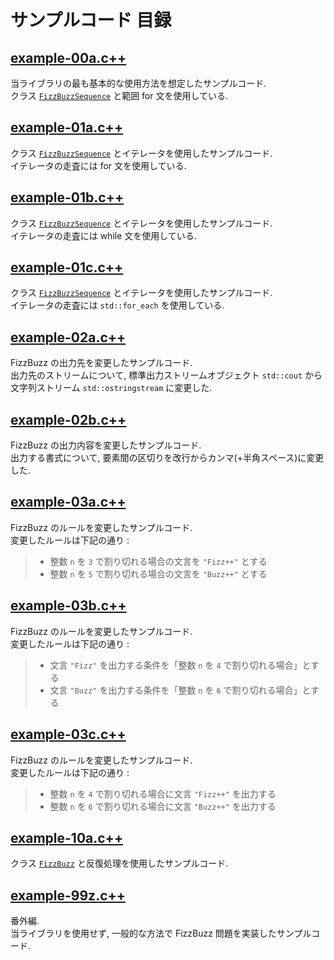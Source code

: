 # サンプルコード 目録

## [example-00a.c++](./example-00a.c++)

  当ライブラリの最も基本的な使用方法を想定したサンプルコード.<br>
  クラス [`FizzBuzzSequence`](../include/fizz-buzz++/fizz-buzz-sequence.class.h++)
  と範囲 for 文を使用している.<br>

## [example-01a.c++](./example-01a.c++)

  クラス [`FizzBuzzSequence`](../include/fizz-buzz++/fizz-buzz-sequence.class.h++)
  とイテレータを使用したサンプルコード.<br>
  イテレータの走査には for 文を使用している.<br>

## [example-01b.c++](./example-01b.c++)

  クラス [`FizzBuzzSequence`](../include/fizz-buzz++/fizz-buzz-sequence.class.h++)
  とイテレータを使用したサンプルコード.<br>
  イテレータの走査には while 文を使用している.<br>

## [example-01c.c++](./example-01c.c++)

  クラス [`FizzBuzzSequence`](../include/fizz-buzz++/fizz-buzz-sequence.class.h++)
  とイテレータを使用したサンプルコード.<br>
  イテレータの走査には `std::for_each` を使用している.<br>

## [example-02a.c++](./example-02a.c++)

  FizzBuzz の出力先を変更したサンプルコード.<br>
  出力先のストリームについて,
  標準出力ストリームオブジェクト `std::cout`
  から文字列ストリーム `std::ostringstream` に変更した.<br>

## [example-02b.c++](./example-02b.c++)

  FizzBuzz の出力内容を変更したサンプルコード.<br>
  出力する書式について,
  要素間の区切りを改行からカンマ(+半角スペース)に変更した.<br>

## [example-03a.c++](./example-03a.c++)

  FizzBuzz のルールを変更したサンプルコード.<br>
  変更したルールは下記の通り :<br>
  > - 整数 `n` を `3` で割り切れる場合の文言を `"Fizz++"` とする
  > - 整数 `n` を `5` で割り切れる場合の文言を `"Buzz++"` とする

## [example-03b.c++](./example-03b.c++)

  FizzBuzz のルールを変更したサンプルコード.<br>
  変更したルールは下記の通り :<br>
  > - 文言 `"Fizz"` を出力する条件を「整数 `n` を `4` で割り切れる場合」とする
  > - 文言 `"Buzz"` を出力する条件を「整数 `n` を `6` で割り切れる場合」とする

## [example-03c.c++](./example-03c.c++)

  FizzBuzz のルールを変更したサンプルコード.<br>
  変更したルールは下記の通り :<br>
  > - 整数 `n` を `4` で割り切れる場合に文言 `"Fizz++"` を出力する
  > - 整数 `n` を `6` で割り切れる場合に文言 `"Buzz++"` を出力する

## [example-10a.c++](./example-10a.c++)

  クラス [`FizzBuzz`](../include/fizz-buzz++/fizz-buzz.class.h++)
  と反復処理を使用したサンプルコード.<br>

## [example-99z.c++](./example-99z.c++)

  番外編.<br>
  当ライブラリを使用せず, 一般的な方法で FizzBuzz 問題を実装したサンプルコード.<br>
